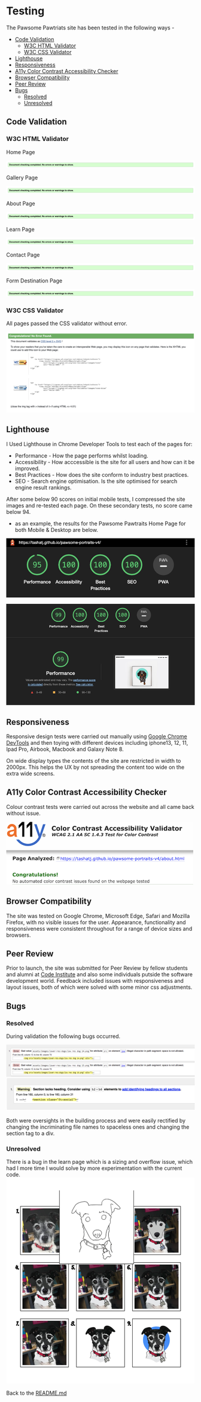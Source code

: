 # Testing 

The Pawsome Pawtriats site has been tested in the following ways -

- [Code Validation](#code-validation)
    - [W3C HTML Validator](#w3c-html-validator) 
    - [W3C CSS Validator](#w3c-css-validator)
- [Lighthouse](#lighthouse)
- [Responsiveness](#responsiveness)
- [A11y Color Contrast Accessibility Checker](#a11y-color-contrast-accessibility-checker)
- [Browser Compatibility](#browser-compatibility)
- [Peer Review](#peer-review)
- [Bugs](#bugs)
    - [Resolved](#resolved)
    - [Unresolved](#unresolved)


## Code Validation 

### W3C HTML Validator

Home Page

![W3C Validator test result](assets/readme-images/W3C/no-errors-small.png)

Gallery Page

![W3C Validator test result](assets/readme-images/W3C/no-errors-small.png)

About Page

![W3C Validator test result](assets/readme-images/W3C/no-errors-small.png)

Learn Page

![W3C Validator test result](assets/readme-images/W3C/no-errors-small.png)

Contact Page

![W3C Validator test result](assets/readme-images/W3C/no-errors-small.png)

Form Destination Page

![W3C Validator test result](assets/readme-images/W3C/no-errors-small.png)


### W3C CSS Validator 

All pages passed the CSS validator without error. 

![W3C CSS Validator test result](assets/readme-images/W3C-css/W3C-css-congrats.png)

## Lighthouse 

I Used Lighthouse in Chrome Developer Tools to test each of the pages for:

- Performance - How the page performs whilst loading.
- Accessibility - How acccessible is the site for all users and how can it be improved.
- Best Practices - How does the site conform to industry best practices.
- SEO - Search engine optimisation. Is the site optimised for search engine result rankings.

After some below 90 scores on initial mobile tests, I compressed the site images and re-tested each page. On these secondary tests, no score came below 94.

- as an example, the results for the Pawsome Pawtraits Home Page for both Mobile & Desktop are below.

![Lighthouse Testing Mobile](assets/readme-images/lighthouse-mobile.png)

![Lighthouse testing Desktop](assets/readme-images/lighthouse-desktop.png)

## Responsiveness 

Responsive design tests were carried out manually using [Google Chrome DevTools](https://developer.chrome.com/docs/devtools/) and then toying with different devices including iphone13, 12, 11, Ipad Pro, Airbook, Macbook and Galaxy Note 8.

On wide display types the contents of the site are restricted in width to 2000px. This helps the UX by not spreading the content too wide on the extra wide screens.

## A11y Color Contrast Accessibility Checker

Colour contrast tests were carried out across the website and all came back without issue. 

![Colour Contrast Checks](assets/readme-images/colour-contrast-example.png)

## Browser Compatibility

The site was tested on Google Chrome, Microsoft Edge, Safari and Mozilla Firefox, with no visible issues for the user. Appearance, functionality and responsiveness were consistent throughout for a range of device sizes and browsers.

## Peer Review

Prior to launch, the site was submitted for Peer Review by fellow students and alumni at [Code Institute](https://codeinstitute.net/) and also some individuals putside the software development world. Feedback included issues with responsiveness and layout issues, both of which were solved with some minor css adjustments. 

## Bugs

### Resolved

During validation the following bugs occurred.

![W3C Resolved Bug](assets/readme-images/W3C/errors.png)
![W3C Resolved Bug](assets/readme-images/W3C/learn-warning.png)

Both were oversights in the building process and were easily rectified by changing the incriminating file names to spaceless ones and changing the section tag to a div. 

### Unresolved

There is a bug in the learn page which is a sizing and overflow issue, which had I more time I would solve by more experimentation with the current code. 
![Unresolved Bug](assets/readme-images/known-bug.png)




Back to the [README.md](./README.md#testing)